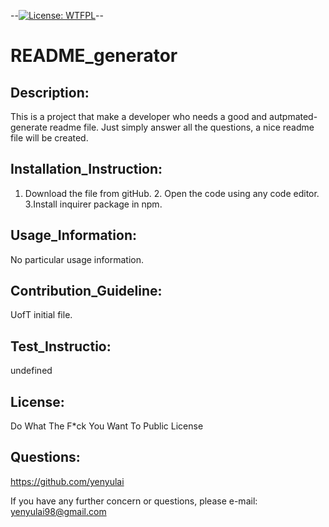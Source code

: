 --[![License: WTFPL](https://img.shields.io/badge/License-WTFPL-brightgreen.svg)](http://www.wtfpl.net/about/)--
  # README_generator
  
## Description:
This is a project that make a developer who needs a good and autpmated-generate readme file. Just simply answer all the questions, a nice readme file will be created. 

  
## Installation_Instruction:
1. Download the file from gitHub. 2. Open the code using any code editor. 3.Install inquirer package in npm.
  
## Usage_Information:
No particular usage information.
  
## Contribution_Guideline:
UofT initial file.
  
## Test_Instructio: 
undefined
  
## License: 
Do What The F*ck You Want To Public License
  
## Questions: 
https://github.com/yenyulai
  
If you have any further concern or questions, please e-mail: yenyulai98@gmail.com


